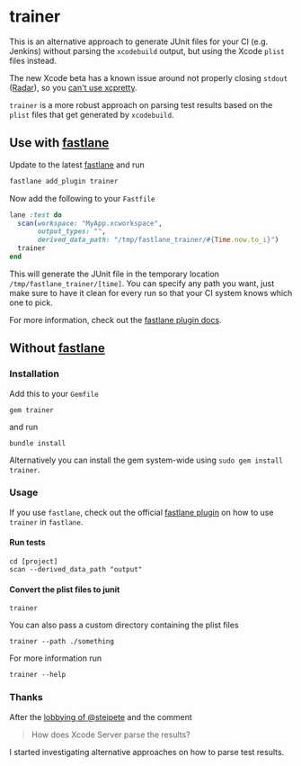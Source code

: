 # trainer

This is an alternative approach to generate JUnit files for your CI (e.g. Jenkins) without parsing the `xcodebuild` output, but using the Xcode `plist` files instead.

The new Xcode beta has a known issue around not properly closing `stdout` ([Radar](https://openradar.appspot.com/27447948)), so you [can't use xcpretty](https://github.com/supermarin/xcpretty/issues/227).

`trainer` is a more robust approach on parsing test results based on the `plist` files that get generated by `xcodebuild`.

## Use with [fastlane](https://fastlane.tools)

Update to the latest [fastlane](https://fastlane.tools) and run

```bash
fastlane add_plugin trainer
```

Now add the following to your `Fastfile`

```ruby
lane :test do
  scan(workspace: "MyApp.xcworkspace",
       output_types: "",
       derived_data_path: "/tmp/fastlane_trainer/#{Time.now.to_i}")
  trainer
end
```

This will generate the JUnit file in the temporary location `/tmp/fastlane_trainer/[time]`. You can specify any path you want, just make sure to have it clean for every run so that your CI system knows which one to pick.

For more information, check out the [fastlane plugin docs](fastlane-plugin-trainer#readme).

## Without [fastlane](https://fastlane.tools)

### Installation

Add this to your `Gemfile` 
```
gem trainer
```
and run
```
bundle install
```

Alternatively you can install the gem system-wide using `sudo gem install trainer`.

### Usage

If you use `fastlane`, check out the official [fastlane plugin](fastlane-plugin-trainer#readme) on how to use `trainer` in `fastlane`.

#### Run tests

```
cd [project]
scan --derived_data_path "output"
```

#### Convert the plist files to junit

```
trainer
```

You can also pass a custom directory containing the plist files

```
trainer --path ./something
```

For more information run

```
trainer --help
````

### Thanks

After the [lobbying of @steipete](https://twitter.com/steipete/status/753662170848690176) and the comment

> How does Xcode Server parse the results?

I started investigating alternative approaches on how to parse test results.
